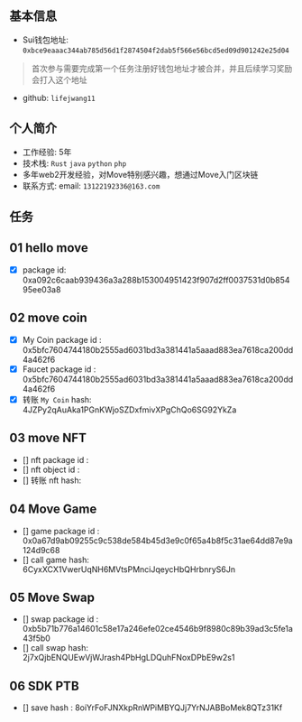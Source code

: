 ## 基本信息
- Sui钱包地址: `0xbce9eaaac344ab785d56d1f2874504f2dab5f566e56bcd5ed09d901242e25d04`
> 首次参与需要完成第一个任务注册好钱包地址才被合并，并且后续学习奖励会打入这个地址
- github: `lifejwang11`

## 个人简介
- 工作经验: 5年
- 技术栈: `Rust` `java` `python` `php`
- 多年web2开发经验，对Move特别感兴趣，想通过Move入门区块链
- 联系方式: email: `13122192336@163.com` 

## 任务

##   01 hello move  
- [x] package id: 0xa092c6caab939436a3a288b153004951423f907d2ff0037531d0b85495ee03a8

##   02 move coin
- [x] My Coin package id : 0x5bfc7604744180b2555ad6031bd3a381441a5aaad883ea7618ca200dd4a462f6
- [x] Faucet package id :  0x5bfc7604744180b2555ad6031bd3a381441a5aaad883ea7618ca200dd4a462f6
- [x] 转账 `My Coin` hash: 4JZPy2qAuAka1PGnKWjoSZDxfmivXPgChQo6SG92YkZa

##   03 move NFT
- [] nft package id :
- [] nft object id : 
- [] 转账 nft  hash:

##   04 Move Game
- [] game package id : 0x0a67d9ab09255c9c538de584b45d3e9c0f65a4b8f5c31ae64dd87e9a124d9c68
- [] call game hash: 6CyxXCX1VwerUqNH6MVtsPMnciJqeycHbQHrbnryS6Jn

##   05 Move Swap
- [] swap package id : 0xb5b71b776a14601c58e17a246efe02ce4546b9f8980c89b39ad3c5fe1a43f5b0
- [] call swap hash: 2j7xQjbENQUEwVjWJrash4PbHgLDQuhFNoxDPbE9w2s1

##   06 SDK PTB
- [] save hash : 8oiYrFoFJNXkpRnWPiMBYQJj7YrNJABBoMek8QTz31Kf
